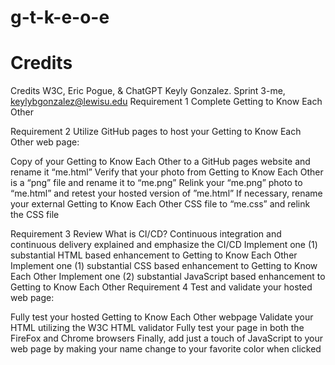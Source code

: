 # g-t-k-e-o-e
# Credits
Credits W3C, Eric Pogue, & ChatGPT
Keyly Gonzalez. Sprint 3-me, keylybgonzalez@lewisu.edu
Requirement 1
Complete Getting to Know Each Other

Requirement 2
Utilize GitHub pages to host your Getting to Know Each Other web page:

Copy of your Getting to Know Each Other to a GitHub pages website and rename it “me.html”
Verify that your photo from Getting to Know Each Other is a “png” file and rename it to “me.png”
Relink your “me.png” photo to “me.html” and retest your hosted version of ”me.html”
If necessary, rename your external Getting to Know Each Other CSS file to “me.css” and relink the CSS file

Requirement 3
Review What is CI/CD? Continuous integration and continuous delivery explained and emphasize the CI/CD
Implement one (1) substantial HTML based enhancement to Getting to Know Each Other
Implement one (1) substantial CSS based enhancement to Getting to Know Each Other
Implement one (2) substantial JavaScript based enhancement to Getting to Know Each Other
Requirement 4
Test and validate your hosted web page:

Fully test your hosted Getting to Know Each Other webpage
Validate your HTML utilizing the W3C HTML validator
Fully test your page in both the FireFox and Chrome browsers
Finally, add just a touch of JavaScript to your web page by making your name change to your favorite color when clicked
